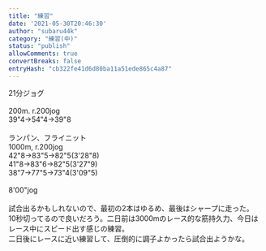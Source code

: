 ```yaml
---
title: "練習"
date: '2021-05-30T20:46:30'
author: "subaru44k"
category: "練習(中)"
status: "publish"
allowComments: true
convertBreaks: false
entryHash: "cb322fe41d6d80ba11a51ede865c4a87"
---
```

21分ジョグ<br>
<br>
200m. r.200jog<br>
39"4→54"4→39"8<br>
<br>
ランパン、フライニット<br>
1000m, r.200jog<br>
42"8→83"5→82"5(3'28"8)<br>
41"8→83"6→82"5(3'27"9)<br>
38"7→77"5→73"4(3'09"5)<br>
<br>
8'00"jog<br>
<br>
試合出るかもしれないので、最初の2本はゆるめ、最後はシャープに走った。<br>
10秒切ってるので良いだろう。二日前は3000mのレース的な筋持久力、今日はレース中にスピード出す感じの練習。<br>
二日後にレースに近い練習して、圧倒的に調子よかったら試合出ようかな。
